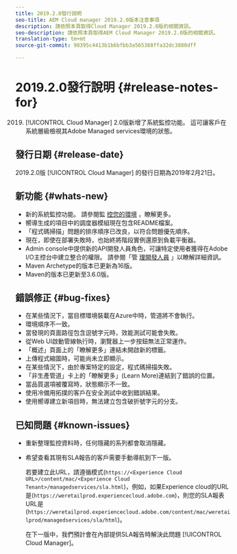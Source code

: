 ```yaml
---
title: 2019.2.0發行說明
seo-title: AEM Cloud manager 2019.2.0版本注意事項
description: 請依照本頁取得Cloud Manager 2019.2.0版的相關資訊。
seo-description: 請依照本頁取得AEM Cloud Manager 2019.2.0版的相關資訊。
translation-type: tm+mt
source-git-commit: 98395c4413b1b6bfbb3a565388ffa32dc3880dff

---
```



# 2019.2.0發行說明 {#release-notes-for}

2019. [!UICONTROL Cloud Manager] 2.0版新增了系統監控功能。 這可讓客戶在系統層級檢視其Adobe Managed services環境的狀態。


## 發行日期 {#release-date}

2019.2.0版 [!UICONTROL Cloud Manager] 的發行日期為2019年2月21日。

## 新功能 {#whats-new}

* 新的系統監控功能。 請參閱監 [控您的環境](monitor-your-environments.md) ，瞭解更多。
* 嚮導生成的項目中的調度器模組現在包含README檔案。
* 「程式碼掃描」問題的排序順序已改良，以符合問題優先順序。
* 現在，即使在部署失敗時，也始終將階段實例還原到負載平衡器。
* Admin console中提供新的API開發人員角色，可讓特定使用者獲得在Adobe I/O主控台中建立整合的權限。 請參閱「管 [理開發人員](https://www.adobe.com/go/aac_api_prod_learn) 」以瞭解詳細資訊。
* Maven Archetype的版本已更新為16版。
* Maven的版本已更新至3.6.0版。

## 錯誤修正 {#bug-fixes}

* 在某些情況下，當目標環境裝載在Azure中時，管道將不會執行。
* 環境順序不一致。
* 當發現的頁面路徑包含逗號字元時，效能測試可能會失敗。
* 從Web UI啟動管線執行時，瀏覽器上一步按鈕無法正常運作。
* 「概述」頁面上的「瞭解更多」連結未開啟新的標籤。
* 上傳程式縮圖時，可能尚未立即顯示。
* 在某些情況下，由於專案特定的設定，程式碼掃描失敗。
* 「非生產管道」卡上的「瞭解更多」(Learn More)連結到了錯誤的位置。
* 當品質選項被覆寫時，狀態顯示不一致。
* 使用冷備用拓撲的客戶在安全測試中收到錯誤結果。
* 使用嚮導建立新項目時，無法建立包含破折號字元的分支。

## 已知問題 {#known-issues}

* 重新整理監控資料時，任何隱藏的系列都會取消隱藏。
* 希望查看其現有SLA報告的客戶需要手動導航到下一版。

   若要建立此URL，請遵循模式(`https://<Experience Cloud URL>/content/mac/<Experience Cloud Tenant>/managedservices/sla.html`)，例如，如果Experience cloud的URL是(`https://weretailprod.experiencecloud.adobe.com`)，則您的SLA報表URL是(`https://weretailprod.experiencecloud.adobe.com/content/mac/weretailprod/managedservices/sla/html`)。

   在下一版中，我們預計會在內部提供SLA報告時解決此問題 [!UICONTROL Cloud Manager]。
